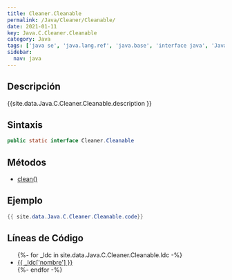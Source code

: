 ```yaml
---
title: Cleaner.Cleanable
permalink: /Java/Cleaner/Cleanable/
date: 2021-01-11
key: Java.C.Cleaner.Cleanable
category: Java
tags: ['java se', 'java.lang.ref', 'java.base', 'interface java', 'Java 9']
sidebar: 
  nav: java
---
```


## Descripción
{{site.data.Java.C.Cleaner.Cleanable.description }}

## Sintaxis
~~~java
public static interface Cleaner.Cleanable
~~~

## Métodos
* [clean()](/Java/Cleaner/Cleanable/clean)

## Ejemplo
~~~java
{{ site.data.Java.C.Cleaner.Cleanable.code}}
~~~

## Líneas de Código
<ul>
{%- for _ldc in site.data.Java.C.Cleaner.Cleanable.ldc -%}
   <li>
       <a href="{{_ldc['url'] }}">{{ _ldc['nombre'] }}</a>
   </li>
{%- endfor -%}
</ul>
